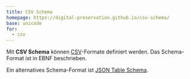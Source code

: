 ```yaml
---
title: CSV Schema
homepage: https://digital-preservation.github.io/csv-schema/
base: unicode
for: 
  - csv
---
```


Mit **CSV Schema** können [CSV](../csv)-Formate definiert werden.  Das
Schema-Format ist in EBNF beschrieben.

Ein alternatives Schema-Format ist [JSON Table Schema](table-schema).
